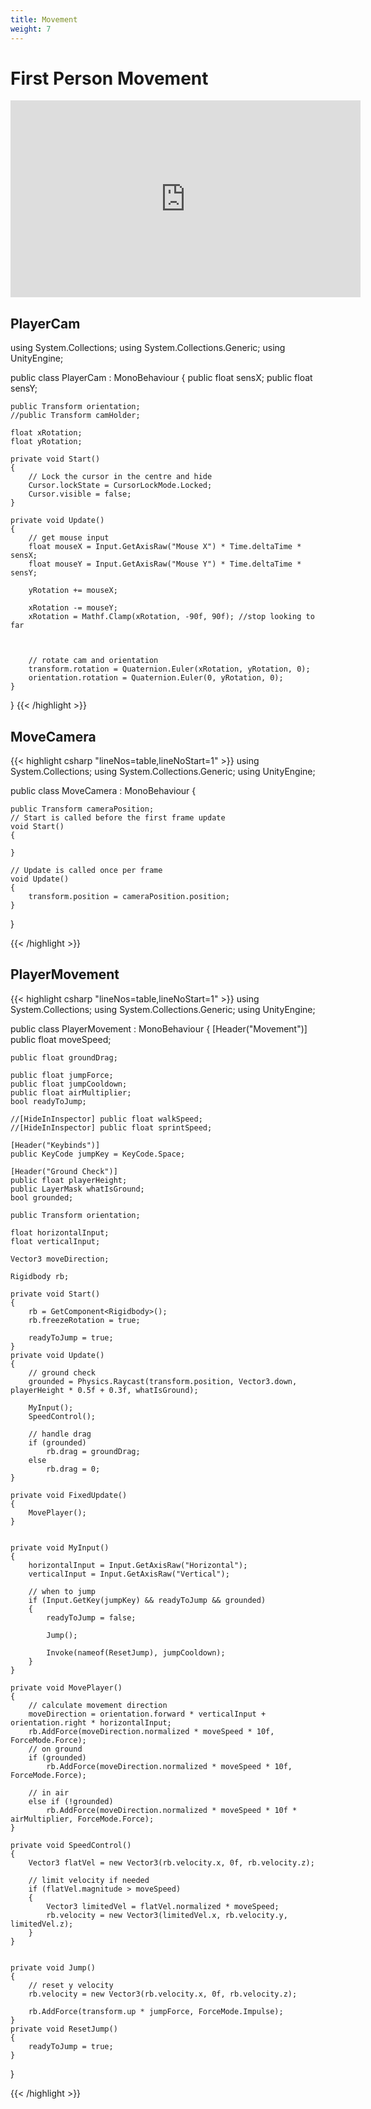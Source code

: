 ```yaml
---
title: Movement
weight: 7
---
```


# First Person Movement
<iframe width="560" height="315" src="https://www.youtube.com/embed/f473C43s8nE" title="YouTube video player" frameborder="0" allow="accelerometer; autoplay; clipboard-write; encrypted-media; gyroscope; picture-in-picture" allowfullscreen></iframe>


## PlayerCam
using System.Collections;
using System.Collections.Generic;
using UnityEngine;

public class PlayerCam : MonoBehaviour
{
    public float sensX;
    public float sensY;

    public Transform orientation;
    //public Transform camHolder;

    float xRotation;
    float yRotation;

    private void Start()
    {
        // Lock the cursor in the centre and hide
        Cursor.lockState = CursorLockMode.Locked;
        Cursor.visible = false;
    }

    private void Update()
    {
        // get mouse input
        float mouseX = Input.GetAxisRaw("Mouse X") * Time.deltaTime * sensX;
        float mouseY = Input.GetAxisRaw("Mouse Y") * Time.deltaTime * sensY;

        yRotation += mouseX;

        xRotation -= mouseY;
        xRotation = Mathf.Clamp(xRotation, -90f, 90f); //stop looking to far

        

        // rotate cam and orientation
        transform.rotation = Quaternion.Euler(xRotation, yRotation, 0);
        orientation.rotation = Quaternion.Euler(0, yRotation, 0);
    }

}
{{< /highlight >}}



## MoveCamera
{{< highlight csharp "lineNos=table,lineNoStart=1" >}}
using System.Collections;
using System.Collections.Generic;
using UnityEngine;

public class MoveCamera : MonoBehaviour
{

    public Transform cameraPosition;
    // Start is called before the first frame update
    void Start()
    {
        
    }

    // Update is called once per frame
    void Update()
    {
        transform.position = cameraPosition.position;
    }
}

{{< /highlight >}}

## PlayerMovement
{{< highlight csharp "lineNos=table,lineNoStart=1" >}}
using System.Collections;
using System.Collections.Generic;
using UnityEngine;

public class PlayerMovement : MonoBehaviour
{
    [Header("Movement")]
    public float moveSpeed;

    public float groundDrag;

    public float jumpForce;
    public float jumpCooldown;
    public float airMultiplier;
    bool readyToJump;

    //[HideInInspector] public float walkSpeed;
    //[HideInInspector] public float sprintSpeed;

    [Header("Keybinds")]
    public KeyCode jumpKey = KeyCode.Space;

    [Header("Ground Check")]
    public float playerHeight;
    public LayerMask whatIsGround;
    bool grounded;

    public Transform orientation;

    float horizontalInput;
    float verticalInput;

    Vector3 moveDirection;

    Rigidbody rb;

    private void Start()
    {
        rb = GetComponent<Rigidbody>();
        rb.freezeRotation = true;

        readyToJump = true;
    }
    private void Update()
    {
        // ground check
        grounded = Physics.Raycast(transform.position, Vector3.down, playerHeight * 0.5f + 0.3f, whatIsGround);

        MyInput();
        SpeedControl();

        // handle drag
        if (grounded)
            rb.drag = groundDrag;
        else
            rb.drag = 0;
    }

    private void FixedUpdate()
    {
        MovePlayer();
    }


    private void MyInput()
    {
        horizontalInput = Input.GetAxisRaw("Horizontal");
        verticalInput = Input.GetAxisRaw("Vertical");

        // when to jump
        if (Input.GetKey(jumpKey) && readyToJump && grounded)
        {
            readyToJump = false;

            Jump();

            Invoke(nameof(ResetJump), jumpCooldown);
        }
    }

    private void MovePlayer()
    {
        // calculate movement direction
        moveDirection = orientation.forward * verticalInput + orientation.right * horizontalInput;
        rb.AddForce(moveDirection.normalized * moveSpeed * 10f, ForceMode.Force);
        // on ground
        if (grounded)
            rb.AddForce(moveDirection.normalized * moveSpeed * 10f, ForceMode.Force);

        // in air
        else if (!grounded)
            rb.AddForce(moveDirection.normalized * moveSpeed * 10f * airMultiplier, ForceMode.Force);
    }

    private void SpeedControl()
    {
        Vector3 flatVel = new Vector3(rb.velocity.x, 0f, rb.velocity.z);

        // limit velocity if needed
        if (flatVel.magnitude > moveSpeed)
        {
            Vector3 limitedVel = flatVel.normalized * moveSpeed;
            rb.velocity = new Vector3(limitedVel.x, rb.velocity.y, limitedVel.z);
        }
    }


    private void Jump()
    {
        // reset y velocity
        rb.velocity = new Vector3(rb.velocity.x, 0f, rb.velocity.z);

        rb.AddForce(transform.up * jumpForce, ForceMode.Impulse);
    }
    private void ResetJump()
    {
        readyToJump = true;
    }

}

{{< /highlight >}}